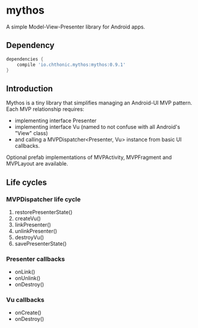 # mythos
A simple Model-View-Presenter library for Android apps.

## Dependency
```groovy
dependencies {
    compile 'io.chthonic.mythos:mythos:0.9.1'
}
```

## Introduction
Mythos is a tiny library that simplifies managing an Android-UI MVP pattern. Each MVP relationship requires:
* implementing interface Presenter
* implementing interface Vu (named to not confuse with all Android's "View" class)
* and calling a MVPDispatcher\<Presenter, Vu\> instance from basic UI callbacks.
 
Optional prefab implementations of MVPActivity, MVPFragment and MVPLayout are available.

## Life cycles

### MVPDispatcher life cycle
1. restorePresenterState()
2. createVu()
3. linkPresenter()
4. unlinkPresenter()
5. destroyVu()
6. savePresenterState()

### Presenter callbacks
- onLink()
- onUnlink()
- onDestroy()

### Vu callbacks
- onCreate()
- onDestroy()



